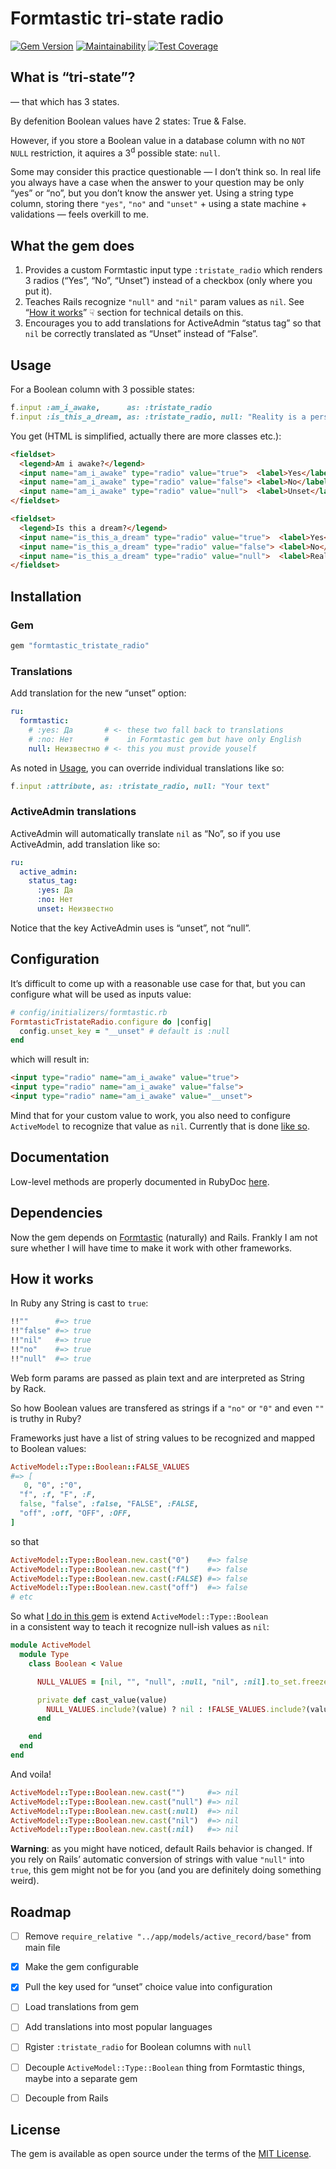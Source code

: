 # Formtastic tri-state radio

[![Gem Version](https://badge.fury.io/rb/formtastic_tristate_radio.svg)](https://badge.fury.io/rb/formtastic_tristate_radio)
[![Maintainability](https://api.codeclimate.com/v1/badges/c2508d7f23238fb2b87f/maintainability)](https://codeclimate.com/github/sergeypedan/formtastic-tristate-radio/maintainability)
[![Test Coverage](https://api.codeclimate.com/v1/badges/c2508d7f23238fb2b87f/test_coverage)](https://codeclimate.com/github/sergeypedan/formtastic-tristate-radio/test_coverage)

## What is “tri-state”?

— that which has 3 states.

By defenition Boolean values have 2 states: True & False.

However, if you store a Boolean value in a database column with no `NOT NULL` restriction, it aquires a 3<sup>d</sup> possible state: `null`.

Some may consider this practice questionable — I don’t think so. In real life you always have a case when the answer to your question may be only “yes” or “no”, but you don’t know the answer yet. Using a string type column, storing there `"yes"`, `"no"` and `"unset"` + using a state machine + validations — feels overkill to me.


## What the gem does

1. Provides a custom Formtastic input type `:tristate_radio` which renders 3 radios (“Yes”, “No”, “Unset”) instead of a checkbox (only where you put it).
1. Teaches Rails recognize `"null"` and `"nil"` param values as `nil`. See “[How it works](#how-it-works)” ☟ section for technical details on this.
1. Encourages you to add translations for ActiveAdmin “status tag” so that `nil` be correctly translated as “Unset” instead of “False”.


## Usage

For a Boolean column with 3 possible states:

```ruby
f.input :am_i_awake,      as: :tristate_radio
f.input :is_this_a_dream, as: :tristate_radio, null: "Reality is a persistent hallucination"
```

You get (HTML is simplified, actually there are more classes etc.):

```html
<fieldset>
  <legend>Am i awake?</legend>
  <input name="am_i_awake" type="radio" value="true">  <label>Yes</label>
  <input name="am_i_awake" type="radio" value="false"> <label>No</label>
  <input name="am_i_awake" type="radio" value="null">  <label>Unset</label>
</fieldset>

<fieldset>
  <legend>Is this a dream?</legend>
  <input name="is_this_a_dream" type="radio" value="true">  <label>Yes</label>
  <input name="is_this_a_dream" type="radio" value="false"> <label>No</label>
  <input name="is_this_a_dream" type="radio" value="null">  <label>Reality is a persistent hallucination</label>
</fieldset>
```


## Installation

### Gem

```ruby
gem "formtastic_tristate_radio"
```

### Translations

Add translation for the new “unset” option:

```yaml
ru:
  formtastic:
    # :yes: Да       # <- these two fall back to translations
    # :no: Нет       #    in Formtastic gem but have only English
    null: Неизвестно # <- this you must provide youself
```

As noted in [Usage](#usage), you can override individual translations like so:

```ruby
f.input :attribute, as: :tristate_radio, null: "Your text"
```

### ActiveAdmin translations

ActiveAdmin will automatically translate `nil` as “No”, so if you use ActiveAdmin, add translation like so:

```yaml
ru:
  active_admin:
    status_tag:
      :yes: Да
      :no: Нет
      unset: Неизвестно
```

Notice that the key ActiveAdmin uses is “unset”, not “null”.


## Configuration

It’s difficult to come up with a reasonable use case for that, but you can configure what will be used as inputs value:

```ruby
# config/initializers/formtastic.rb
FormtasticTristateRadio.configure do |config|
  config.unset_key = "__unset" # default is :null
end
```

which will result in:

```html
<input type="radio" name="am_i_awake" value="true">
<input type="radio" name="am_i_awake" value="false">
<input type="radio" name="am_i_awake" value="__unset">
```

Mind that for your custom value to work, you also need to configure `ActiveModel` to recognize that value as `nil`. Currently that is done [like so](https://github.com/sergeypedan/formtastic-tristate-radio/blob/master/config/initializers/activemodel_type_boolean.rb#L9).


## Documentation

Low-level methods are properly documented in RubyDoc [here](https://www.rubydoc.info/gems/formtastic_tristate_radio/TristateRadioInput).


## Dependencies

Now the gem depends on [Formtastic](https://github.com/formtastic/formtastic) (naturally) and Rails. Frankly I am not sure whether I will have time to make it work with other frameworks.


## How it works

In Ruby any String is cast to `true`:

```ruby
!!""      #=> true
!!"false" #=> true
!!"nil"   #=> true
!!"no"    #=> true
!!"null"  #=> true
```

Web form params are passed as plain text and are interpreted as String by Rack.

So how Boolean values are transfered as strings if a `"no"` or `"0"` and even `""` is truthy in Ruby?

Frameworks just have a list of string values to be recognized and mapped to Boolean values:

```ruby
ActiveModel::Type::Boolean::FALSE_VALUES
#=> [
   0, "0", :"0",
  "f", :f, "F", :F,
  false, "false", :false, "FALSE", :FALSE,
  "off", :off, "OFF", :OFF,
]
```

so that

```ruby
ActiveModel::Type::Boolean.new.cast("0")    #=> false
ActiveModel::Type::Boolean.new.cast("f")    #=> false
ActiveModel::Type::Boolean.new.cast(:FALSE) #=> false
ActiveModel::Type::Boolean.new.cast("off")  #=> false
# etc
```

So what [I do in this gem](https://github.com/sergeypedan/formtastic_tristate_radio/blob/master/config/initializers/activemodel_type_boolean.rb) is extend `ActiveModel::Type::Boolean` in a consistent way to teach it recognize null-ish values as `nil`:

```ruby
module ActiveModel
  module Type
    class Boolean < Value

      NULL_VALUES = [nil, "", "null", :null, "nil", :nil].to_set.freeze

      private def cast_value(value)
        NULL_VALUES.include?(value) ? nil : !FALSE_VALUES.include?(value)
      end

    end
  end
end
```

And voila!

```ruby
ActiveModel::Type::Boolean.new.cast("")     #=> nil
ActiveModel::Type::Boolean.new.cast("null") #=> nil
ActiveModel::Type::Boolean.new.cast(:null)  #=> nil
ActiveModel::Type::Boolean.new.cast("nil")  #=> nil
ActiveModel::Type::Boolean.new.cast(:nil)   #=> nil
```

**Warning**: as you might have noticed, default Rails behavior is changed. If you rely on Rails’ automatic conversion of strings with value `"null"` into `true`, this gem might not be for you (and you are definitely doing something weird).


## Roadmap

- [ ] Remove `require_relative "../app/models/active_record/base"` from main file
- [x] Make the gem configurable
- [x] Pull the key used for “unset” choice value into configuration
- [ ] Load translations from gem
- [ ] Add translations into most popular languages
- [ ] Rgister `:tristate_radio` for Boolean columns with `null`
- [ ] Decouple `ActiveModel::Type::Boolean` thing from Formtastic things, maybe into a separate gem
- [ ] Decouple from Rails


## License

The gem is available as open source under the terms of the [MIT License](https://opensource.org/licenses/MIT).
